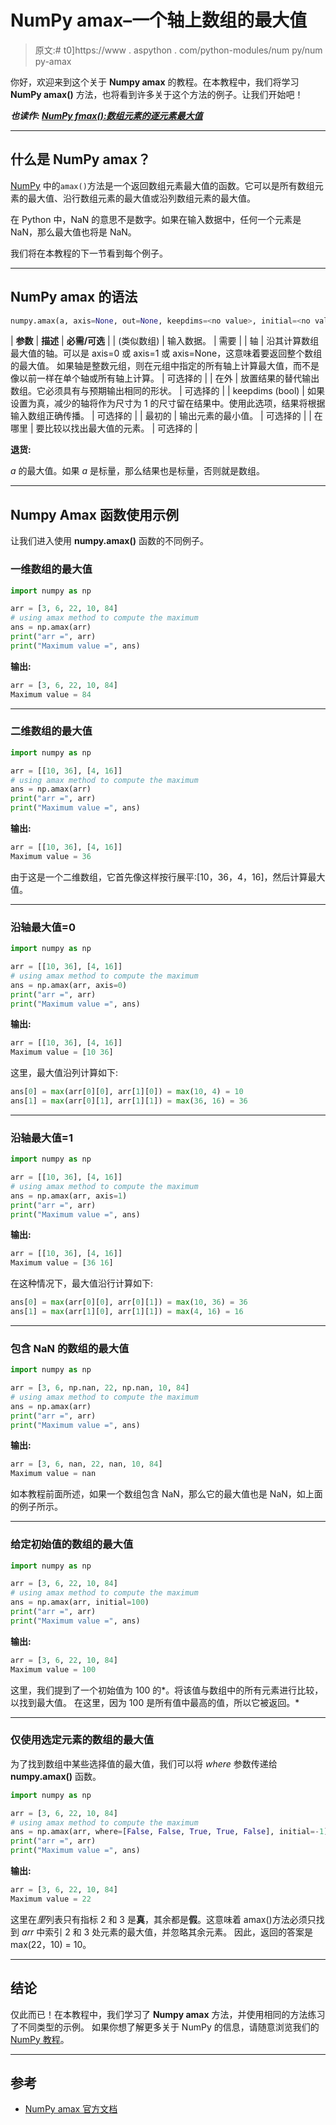 # NumPy amax–一个轴上数组的最大值

> 原文:# t0]https://www . aspython . com/python-modules/num py/num py-amax

你好，欢迎来到这个关于 **Numpy amax** 的教程。在本教程中，我们将学习 **NumPy amax()** 方法，也将看到许多关于这个方法的例子。让我们开始吧！

***也读作: ***[NumPy fmax():数组元素的逐元素最大值](https://www.askpython.com/python-modules/numpy/numpy-fmax)******

* * *

## 什么是 NumPy amax？

[NumPy](https://www.askpython.com/python-modules/numpy) 中的`amax()`方法是一个返回数组元素最大值的函数。它可以是所有数组元素的最大值、沿行数组元素的最大值或沿列数组元素的最大值。

在 Python 中，NaN 的意思不是数字。如果在输入数据中，任何一个元素是 NaN，那么最大值也将是 NaN。

我们将在本教程的下一节看到每个例子。

* * *

## NumPy amax 的语法

```py
numpy.amax(a, axis=None, out=None, keepdims=<no value>, initial=<no value>, where=<no value>)

```

| **参数** | **描述** | **必需/可选** |
| (类似数组) | 输入数据。 | 需要 |
| 轴 | 沿其计算数组最大值的轴。可以是 axis=0 或 axis=1 或 axis=None，这意味着要返回整个数组的最大值。
如果轴是整数元组，则在元组中指定的所有轴上计算最大值，而不是像以前一样在单个轴或所有轴上计算。 | 可选择的 |
| 在外 | 放置结果的替代输出数组。它必须具有与预期输出相同的形状。 | 可选择的 |
| keepdims (bool) | 如果设置为真，减少的轴将作为尺寸为 1 的尺寸留在结果中。使用此选项，结果将根据输入数组正确传播。 | 可选择的 |
| 最初的 | 输出元素的最小值。 | 可选择的 |
| 在哪里 | 要比较以找出最大值的元素。 | 可选择的 |

**退货:**

*a* 的最大值。如果 *a* 是标量，那么结果也是标量，否则就是数组。

* * *

## Numpy Amax 函数使用示例

让我们进入使用 **numpy.amax()** 函数的不同例子。

### 一维数组的最大值

```py
import numpy as np

arr = [3, 6, 22, 10, 84]
# using amax method to compute the maximum
ans = np.amax(arr)
print("arr =", arr)
print("Maximum value =", ans)

```

**输出:**

```py
arr = [3, 6, 22, 10, 84]
Maximum value = 84

```

* * *

### 二维数组的最大值

```py
import numpy as np

arr = [[10, 36], [4, 16]]
# using amax method to compute the maximum
ans = np.amax(arr)
print("arr =", arr)
print("Maximum value =", ans)

```

**输出:**

```py
arr = [[10, 36], [4, 16]]
Maximum value = 36

```

由于这是一个二维数组，它首先像这样按行展平:[10，36，4，16]，然后计算最大值。

* * *

### 沿轴最大值=0

```py
import numpy as np

arr = [[10, 36], [4, 16]]
# using amax method to compute the maximum
ans = np.amax(arr, axis=0)
print("arr =", arr)
print("Maximum value =", ans)

```

**输出:**

```py
arr = [[10, 36], [4, 16]]
Maximum value = [10 36]

```

这里，最大值沿列计算如下:

```py
ans[0] = max(arr[0][0], arr[1][0]) = max(10, 4) = 10
ans[1] = max(arr[0][1], arr[1][1]) = max(36, 16) = 36

```

* * *

### 沿轴最大值=1

```py
import numpy as np

arr = [[10, 36], [4, 16]]
# using amax method to compute the maximum
ans = np.amax(arr, axis=1)
print("arr =", arr)
print("Maximum value =", ans)

```

**输出:**

```py
arr = [[10, 36], [4, 16]]
Maximum value = [36 16]

```

在这种情况下，最大值沿行计算如下:

```py
ans[0] = max(arr[0][0], arr[0][1]) = max(10, 36) = 36
ans[1] = max(arr[1][0], arr[1][1]) = max(4, 16) = 16

```

* * *

### 包含 NaN 的数组的最大值

```py
import numpy as np

arr = [3, 6, np.nan, 22, np.nan, 10, 84]
# using amax method to compute the maximum
ans = np.amax(arr)
print("arr =", arr)
print("Maximum value =", ans)

```

**输出:**

```py
arr = [3, 6, nan, 22, nan, 10, 84]
Maximum value = nan

```

如本教程前面所述，如果一个数组包含 NaN，那么它的最大值也是 NaN，如上面的例子所示。

* * *

### 给定初始值的数组的最大值

```py
import numpy as np

arr = [3, 6, 22, 10, 84]
# using amax method to compute the maximum
ans = np.amax(arr, initial=100)
print("arr =", arr)
print("Maximum value =", ans)

```

**输出:**

```py
arr = [3, 6, 22, 10, 84]
Maximum value = 100

```

这里，我们提到了一个初始值为 100 的*。将该值与数组中的所有元素进行比较，以找到最大值。
在这里，因为 100 是所有值中最高的值，所以它被返回。*

* * *

### 仅使用选定元素的数组的最大值

为了找到数组中某些选择值的最大值，我们可以将 *where* 参数传递给 **numpy.amax()** 函数。

```py
import numpy as np

arr = [3, 6, 22, 10, 84]
# using amax method to compute the maximum
ans = np.amax(arr, where=[False, False, True, True, False], initial=-1)
print("arr =", arr)
print("Maximum value =", ans)

```

**输出:**

```py
arr = [3, 6, 22, 10, 84]
Maximum value = 22

```

这里在*里*列表只有指标 2 和 3 是**真**，其余都是**假**。这意味着 amax()方法必须只找到 *arr* 中索引 2 和 3 处元素的最大值，并忽略其余元素。
因此，返回的答案是 max(22，10) = 10。

* * *

## 结论

仅此而已！在本教程中，我们学习了 **Numpy amax** 方法，并使用相同的方法练习了不同类型的示例。
如果你想了解更多关于 NumPy 的信息，请随意浏览我们的 [NumPy 教程](https://www.askpython.com/python-modules/numpy)。

* * *

## 参考

*   [NumPy amax 官方文档](https://numpy.org/doc/stable/reference/generated/numpy.amax.html#numpy.amax)